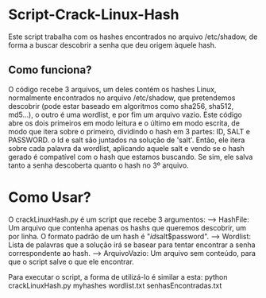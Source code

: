# Script-Crack-Linux-Hash

Este script trabalha com os hashes encontrados no arquivo /etc/shadow, de forma a buscar descobrir a senha que deu origem àquele hash.

## Como funciona?
O código recebe 3 arquivos, um deles contém os hashes Linux, normalmente encontrados no arquivo /etc/shadow, que pretendemos descobrir (pode estar baseado em algoritmos como sha256, sha512, md5...), 
o outro é uma wordlist, e por fim um arquivo vazio.
Este código abre os dois primeiros em modo leitura e o último em modo escrita, de modo que itera sobre o primeiro, dividindo o hash em 3 partes: ID, SALT e PASSWORD. o Id e salt são juntados na solução
de 'salt'. Então, ele itera sobre cada palavra da wordlist, aplicando aquele salt e vendo se o hash gerado é compatível com o hash que estamos buscando. Se sim, ele salva tanto a senha descoberta quanto o 
hash no 3º arquivo.


# Como Usar?
O crackLinuxHash.py é um script que recebe 3 argumentos:
--> HashFile: Um arquivo que contenha apenas os hashs que queremos descobrir, um por linha. O formato padrão de um hash é "$id$salt$password".
--> Wordlist: Lista de palavras que a solução irá se basear para tentar encontrar a senha correspondente ao hash.
--> ArquivoVazio: Um arquivo sem conteúdo, para que o script salve o que ele encontrar.


Para executar o script, a forma de utilizá-lo é similar a esta:
python crackLinuxHash.py myhashes wordlist.txt senhasEncontradas.txt



